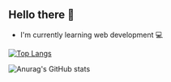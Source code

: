 ## Hello there :rainbow:

- I'm currently learning web development :computer:

[![Top Langs](https://github-readme-stats.vercel.app/api/top-langs/?username=sarahlemonn&layout=compact&card_width=445)](https://github.com/anuraghazra/github-readme-stats)

![Anurag's GitHub stats](https://github-readme-stats.vercel.app/api?username=sarahlemonn&show_icons=true&theme=dracula&count_private=true)




